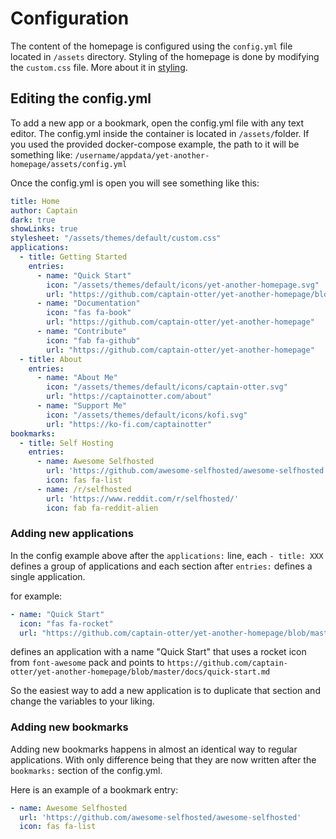 # Configuration
The content of the homepage is configured using the `config.yml` file located in `/assets` directory. Styling of the homepage is done by modifying the `custom.css` file. More about it in [styling](docs/styling.md).

## Editing the config.yml
To add a new app or a bookmark, open the config.yml file with any text editor. The config.yml inside the container is located in `/assets/`folder. If you used the provided docker-compose example, the path to it will be something like: `/username/appdata/yet-another-homepage/assets/config.yml`

Once the config.yml is open you will see something like this:
```yaml
title: Home
author: Captain
dark: true
showLinks: true
stylesheet: "/assets/themes/default/custom.css"
applications:
  - title: Getting Started
    entries:
      - name: "Quick Start"
        icon: "/assets/themes/default/icons/yet-another-homepage.svg"
        url: "https://github.com/captain-otter/yet-another-homepage/blob/master/docs/quick-start.md"
      - name: "Documentation"
        icon: "fas fa-book"
        url: "https://github.com/captain-otter/yet-another-homepage"
      - name: "Contribute"
        icon: "fab fa-github"
        url: "https://github.com/captain-otter/yet-another-homepage"
  - title: About
    entries:
      - name: "About Me"
        icon: "/assets/themes/default/icons/captain-otter.svg"
        url: "https://captainotter.com/about"
      - name: "Support Me"
        icon: "/assets/themes/default/icons/kofi.svg"
        url: "https://ko-fi.com/captainotter"
bookmarks:
  - title: Self Hosting
    entries:
      - name: Awesome Selfhosted
        url: 'https://github.com/awesome-selfhosted/awesome-selfhosted'
        icon: fas fa-list
      - name: /r/selfhosted
        url: 'https://www.reddit.com/r/selfhosted/'
        icon: fab fa-reddit-alien
```

### Adding new applications
In the config example above after the `applications:` line, each `- title: XXX` defines a group of applications and each section after `entries:` defines a single application.

for example:
```yaml
- name: "Quick Start"
  icon: "fas fa-rocket"
  url: "https://github.com/captain-otter/yet-another-homepage/blob/master/docs/quick-start.md"
```
defines an application with a name "Quick Start" that uses a rocket icon from `font-awesome` pack and points to `https://github.com/captain-otter/yet-another-homepage/blob/master/docs/quick-start.md`

So the easiest way to add a new application is to duplicate that section and change the variables to your liking.

### Adding new bookmarks
Adding new bookmarks happens in almost an identical way to regular applications. With only difference being that they are now written after the `bookmarks:` section of the config.yml.

Here is an example of a bookmark entry:
```yaml
- name: Awesome Selfhosted
  url: 'https://github.com/awesome-selfhosted/awesome-selfhosted'
  icon: fas fa-list
```


